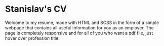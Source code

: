 # Stanislav's CV
Welcome to my resume, made with HTML and SCSS in the form of a simple webpage that contains all useful information for you as an employer. The page is completely responsive and for all of you who want a pdf file, just hover over profession title.